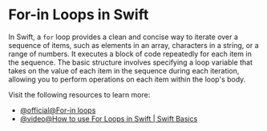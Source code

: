 # For-in Loops in Swift

In Swift, a `for` loop provides a clean and concise way to iterate over a sequence of items, such as elements in an array, characters in a string, or a range of numbers. It executes a block of code repeatedly for each item in the sequence. The basic structure involves specifying a loop variable that takes on the value of each item in the sequence during each iteration, allowing you to perform operations on each item within the loop's body.

Visit the following resources to learn more:

- [@official@For-in loops](https://docs.swift.org/swift-book/documentation/the-swift-programming-language/controlflow/#For-In-Loops)
- [@video@How to use For Loops in Swift | Swift Basics](https://www.youtube.com/watch?v=7hAmXRwBQxc)